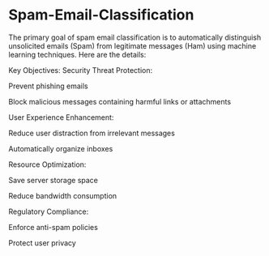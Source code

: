 # Spam-Email-Classification
The primary goal of spam email classification is to automatically distinguish unsolicited emails (Spam) from legitimate messages (Ham) using machine learning techniques. Here are the details:

Key Objectives:
Security Threat Protection:

Prevent phishing emails

Block malicious messages containing harmful links or attachments

User Experience Enhancement:

Reduce user distraction from irrelevant messages

Automatically organize inboxes

Resource Optimization:

Save server storage space

Reduce bandwidth consumption

Regulatory Compliance:

Enforce anti-spam policies

Protect user privacy
